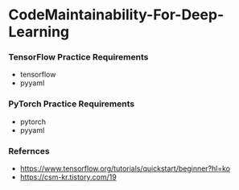 # CodeMaintainability-For-Deep-Learning

### TensorFlow Practice Requirements
- tensorflow
- pyyaml

### PyTorch Practice Requirements
- pytorch
- pyyaml  

### Refernces
- https://www.tensorflow.org/tutorials/quickstart/beginner?hl=ko  
- https://csm-kr.tistory.com/19 
<!--
- https://github.com/facebookresearch/detectron2
- https://github.com/facebookresearch/fvcore
- https://github.com/faif/python-patterns
-->